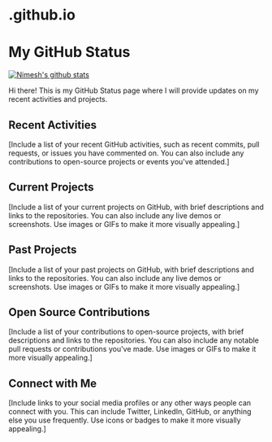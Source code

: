 # .github.io

# My GitHub Status

[![Nimesh's github stats](https://github-readme-stats.vercel.app/api?username=your-username&show_icons=true&theme=radical)](https://github.com/anuraghazra/github-readme-stats)

Hi there! This is my GitHub Status page where I will provide updates on my recent activities and projects.

## Recent Activities

[Include a list of your recent GitHub activities, such as recent commits, pull requests, or issues you have commented on. You can also include any contributions to open-source projects or events you've attended.]

## Current Projects

[Include a list of your current projects on GitHub, with brief descriptions and links to the repositories. You can also include any live demos or screenshots. Use images or GIFs to make it more visually appealing.]

## Past Projects

[Include a list of your past projects on GitHub, with brief descriptions and links to the repositories. You can also include any live demos or screenshots. Use images or GIFs to make it more visually appealing.]

## Open Source Contributions

[Include a list of your contributions to open-source projects, with brief descriptions and links to the repositories. You can also include any notable pull requests or contributions you've made. Use images or GIFs to make it more visually appealing.]

## Connect with Me

[Include links to your social media profiles or any other ways people can connect with you. This can include Twitter, LinkedIn, GitHub, or anything else you use frequently. Use icons or badges to make it more visually appealing.]
